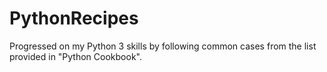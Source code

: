 # PythonRecipes

Progressed on my Python 3 skills by following common cases from the list provided in "Python Cookbook".
